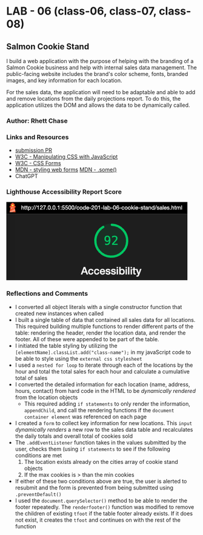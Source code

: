 # LAB - 06 (class-06, class-07, class-08)

## Salmon Cookie Stand

I build a web application with the purpose of helping with the branding of a Salmon Cookie business and help with internal sales data management. The public-facing website includes the brand's color scheme, fonts, branded images, and key information for each location.

For the sales data, the application will need to be adaptable and able to add and remove locations from the daily projections report. To do this, the application utilizes the DOM and allows the data to be dynamically called.

### Author: Rhett Chase

### Links and Resources

- [submission PR](https://github.com/rhettchase/code-201-lab-06-cookie-stand)
- [W3C - Manipulating CSS with JavaScript](https://www.w3.org/wiki/Dynamic_style_-_manipulating_CSS_with_JavaScript)
- [W3C - CSS Forms](https://www.w3schools.com/css/css_form.asp)
- [MDN - styling web forms](https://developer.mozilla.org/en-US/docs/Learn/Forms/Styling_web_forms)
[MDN - .some()](https://developer.mozilla.org/en-US/docs/Web/JavaScript/Reference/Global_Objects/Array/some)
- ChatGPT

### Lighthouse Accessibility Report Score

![Acessibility Score](img/accessibility-sales.png)

### Reflections and Comments

- I converted all object literals with a single constructor function that created new instances when called
- I built a single table of data that contained all sales data for all locations. This required building multiple functions to render different parts of the table: rendering the header, render the location data, and render the footer. All of these were appended to be part of the table.
- I initiated the table styling by utilizing the `[elementName].classList.add("class-name");` in my javaScript code to be able to style using the `external css stylesheet`
- I used a `nested for loop` to iterate through each of the locations by the hour and total the total sales for each hour and calculate a cumulative total of sales
- I converted the detailed information for each location (name, address, hours, contact) from hard code in the HTML to be *dynamically rendered* from the location objects
  - This required adding `if statements` to only render the information, `appendChild`, and call the rendering functions if the `document container element` was referenced on each page
- I created a `form` to collect key information for new locations. This `input` *dynamically renders* a new row to the sales data table and recalculates the daily totals and overall total of cookies sold
- The `.addEventListener` function takes in the values submitted by the user, checks them (using `if statements` to see if the following conditions are met
  1. The location exists already on the cities array of cookie stand objects
  2. If the max cookies is > than the min cookies
- If either of these two conditions above are true, the user is alerted to resubmit and the form is prevented from being submitted using `.preventDefault()`
- I used the `document.querySelector()` method to be able to render the footer repeatedly. The `renderfooter()` function was modified to remove the children of existing `tfoot` if the table footer already exists. If it does not exist, it creates the `tfoot` and continues on with the rest of the function
